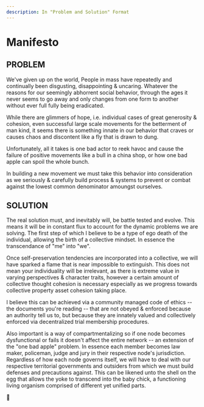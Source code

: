 ```yaml
---
description: In "Problem and Solution" Format
---
```


# Manifesto



## PROBLEM

We've given up on the world, People in mass have repeatedly and continually been disgusting, disappointing & uncaring.  Whatever the reasons for our seemingly abhorrent social behavior, through the ages it never seems to go away and only changes from one form to another without ever full fully being eradicated.&#x20;

While there are glimmers of hope, i.e. individual cases of great generosity & cohesion, even successful large scale movements for the betterment of man kind, it seems there is something innate in our behavior that craves or causes chaos and discontent like a fly that is drawn to dung.&#x20;

Unfortunately, all it takes is one bad actor to reek havoc and cause the failure of positive movements like a bull in a china shop, or how one bad apple can spoil the whole bunch.&#x20;

In building a new movement we must take this behavior into consideration as we seriously & carefully build process & systems to prevent or combat against the lowest common denominator amoungst ourselves.

## SOLUTION

The real solution must, and inevitably will, be battle tested and evolve. This means it will be in constant flux to account for the dynamic problems we are solving. The first step of which I believe to be a type of ego death of the individual, allowing the birth of a collective mindset. In essence the transcendance of "me" into "we".&#x20;

Once self-preservation tendencies are incorporated into a collective, we will have sparked a flame that is near impossible to extinguish. This does not mean your individuality will be irrelevant, as there is extreme value in varying perspectives & character traits, however a certain amount of collective thought cohesion is necessary especially as we progress towards collective property asset cohesion taking place.&#x20;

I believe this can be achieved via a community managed code of ethics -- the documents you're reading -- that are not obeyed & enforced because an authority tell us to, but because they are innately valued and collectively enforced via decentralized trial membership procedures.&#x20;

Also important is a way of compartmentalizing so if one node becomes dysfunctional or fails it doesn't affect the entire network -- an extension of the "one bad apple" problem. In essence each member becomes law maker, policeman, judge and jury in their respective node's jurisdiction. Regardless of how each node governs itself, we will have to deal with our respective territorial governments and outsiders from which we must build defenses and precautions against. This can be likened unto the shell on the egg that allows the yoke to transcend into the baby chick, a functioning living organism comprised of different yet unified parts.

🐣
